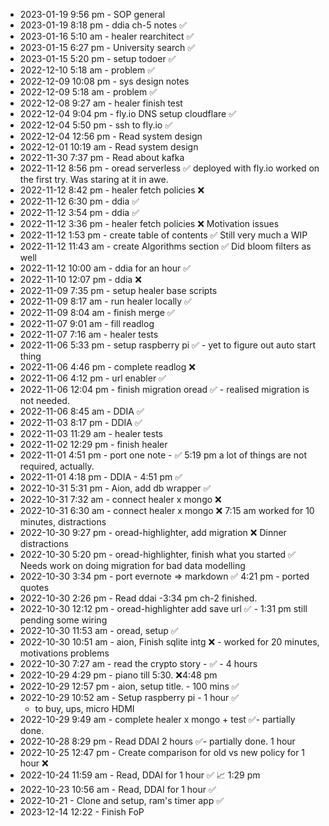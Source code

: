 - 2023-01-19 9:56 pm - SOP general
- 2023-01-19 8:18 pm - ddia ch-5 notes ✅
- 2023-01-16 5:10 am - healer rearchitect ✅
- 2023-01-15 6:27 pm - University search ✅
- 2023-01-15 5:20 pm - setup todoer ✅
- 2022-12-10 5:18 am - problem ✅
- 2022-12-09 10:08 pm - sys design notes
- 2022-12-09 5:18 am - problem ✅
- 2022-12-08 9:27 am - healer finish test
- 2022-12-04 9:04 pm - fly.io DNS setup cloudflare ✅
- 2022-12-04 5:50 pm -  ssh to fly.io ✅
- 2022-12-04 12:56 pm - Read system design 
- 2022-12-01 10:19 am - Read system design
- 2022-11-30 7:37 pm - Read about kafka
- 2022-11-12 8:56 pm - oread serverless ✅ deployed with fly.io worked on the first try. Was staring at it in awe. 
- 2022-11-12 8:42 pm - healer fetch policies ❌
- 2022-11-12 6:30 pm - ddia ✅
- 2022-11-12 3:54 pm - ddia ✅
- 2022-11-12 3:36 pm - healer fetch policies ❌ Motivation issues
- 2022-11-12 1:53 pm - create table of contents ✅ Still very much a WIP
- 2022-11-12 11:43 am - create Algorithms section ✅ Did bloom filters as well
- 2022-11-12 10:00 am - ddia for an hour ✅
- 2022-11-10 12:07 pm - ddia ❌
- 2022-11-09 7:35 pm - setup healer base scripts
- 2022-11-09 8:17 am - run healer locally ✅
- 2022-11-09 8:04 am - finish merge ✅
- 2022-11-07 9:01 am - fill readlog 
- 2022-11-07 7:16 am - healer tests
- 2022-11-06 5:33 pm - setup raspberry pi ✅ - yet to figure out auto start thing
- 2022-11-06 4:46 pm - complete readlog ❌
- 2022-11-06 4:12 pm - url enabler ✅
- 2022-11-06 12:04 pm - finish migration oread ✅ - realised migration is not needed.
- 2022-11-06 8:45 am - DDIA ✅
- 2022-11-03 8:17 pm - DDIA ✅
- 2022-11-03 11:29 am - healer tests
- 2022-11-02 12:29 pm - finish healer
- 2022-11-01 4:51 pm - port one note - ✅ 5:19 pm a lot of things are not required, actually. 
- 2022-11-01 4:18 pm - DDIA - 4:51 pm ✅
- 2022-10-31 5:31 pm - Aion, add db wrapper ✅
- 2022-10-31 7:32 am - connect healer x mongo ❌
- 2022-10-31 6:30 am - connect healer x mongo ❌ 7:15 am worked for 10 minutes, distractions
- 2022-10-30 9:27 pm - oread-highlighter, add migration  ❌ Dinner distractions
- 2022-10-30 5:20 pm - oread-highlighter, finish what you started ✅ Needs work on doing migration for bad data modelling
- 2022-10-30 3:34 pm - port evernote => markdown ✅ 4:21 pm - ported quotes
- 2022-10-30 2:26 pm - Read ddai -3:34 pm ch-2 finished.
- 2022-10-30 12:12 pm - oread-highlighter add save url ✅ - 1:31 pm still pending some wiring 
- 2022-10-30 11:53 am - oread, setup ✅
- 2022-10-30 10:51 am - aion, Finish sqlite intg  ❌ - worked for 20 minutes, motivations problems 
- 2022-10-30 7:27 am - read the crypto story - ✅ - 4 hours 
- 2022-10-29 4:29 pm - piano till 5:30. ❌4:48 pm 
- 2022-10-29 12:57 pm - aion, setup title. - 100 mins ✅
- 2022-10-29 10:52 am - Setup raspberry pi - 1 hour ✅ 
  - to buy, ups, micro HDMI
- 2022-10-29 9:49 am - complete healer x mongo + test ✅- partially done.
- 2022-10-28 8:29 pm - Read DDAI 2 hours ✅- partially done. 1 hour
- 2022-10-25 12:47 pm - Create comparison for old vs new policy for 1 hour ❌
- 2022-10-24 11:59 am - Read, DDAI for 1 hour ✅ 📈 1:29 pm  
- 2022-10-23 10:56 am - Read, DDAI for 1 hour ✅
- 2022-10-21 - Clone and setup, ram's timer app ✅
- 2023-12-14 12:22 - Finish FoP